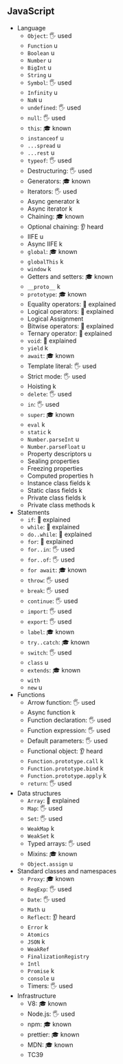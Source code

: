 ## JavaScript

- Language
  - `Object`: 🖐 used
  - `Function` u
  - `Boolean` u
  - `Number` u
  - `BigInt` u
  - `String` u
  - `Symbol`: 🖐 used
  - `Infinity` u
  - `NaN` u
  - `undefined`: 🖐 used
  - `null`: 🖐 used
  - `this`: 🎓 known
  - `instanceof` u
  - `...spread` u
  - `...rest` u
  - `typeof`: 🖐 used
  - Destructuring: 🖐 used
  - Generators: 🎓 known
  - Iterators: 🖐 used
  - Async generator k
  - Async iterator k
  - Chaining: 🎓 known
  - Optional chaining: 👂 heard
  - IIFE u
  - Async IIFE k
  - `global`: 🎓 known
  - `globalThis` k
  - `window` k
  - Getters and setters: 🎓 known
  - `__proto__` k
  - `prototype`: 🎓 known
  - Equality operators: 🙋 explained
  - Logical operators: 🙋 explained
  - Logical Assignment
  - Bitwise operators: 🙋 explained
  - Ternary operator: 🙋 explained
  - `void`: 🙋 explained
  - `yield` k
  - `await`: 🎓 known
  - Template literal: 🖐 used
  - Strict mode: 🖐 used
  - Hoisting k
  - `delete`: 🖐 used
  - `in`: 🖐 used
  - `super`: 🎓 known
  - `eval` k
  - `static` k
  - `Number.parseInt` u
  - `Number.parseFloat` u
  - Property descriptors u
  - Sealing properties
  - Freezing properties
  - Computed properties h
  - Instance class fields k
  - Static class fields k
  - Private class fields k
  - Private class methods k
- Statements
  - `if`: 🙋 explained
  - `while`: 🙋 explained
  - `do..while`: 🙋 explained
  - `for`: 🙋 explained
  - `for..in`: 🖐 used
  - `for..of`: 🖐 used
  - `for await`: 🎓 known
  - `throw`: 🖐 used
  - `break`: 🖐 used
  - `continue`: 🖐 used
  - `import`: 🖐 used
  - `export`: 🖐 used
  - `label`: 🎓 known
  - `try..catch`: 🎓 known
  - `switch`: 🖐 used
  - `class` u
  - `extends`: 🎓 known
  - `with`
  - `new` u
- Functions
  - Arrow function: 🖐 used
  - Async function k
  - Function declaration: 🖐 used
  - Function expression: 🖐 used
  - Default parameters: 🖐 used
  - Functional object: 👂 heard
  - `Function.prototype.call` k
  - `Function.prototype.bind` k
  - `Function.prototype.apply` k
  - `return`: 🖐 used
- Data structures
  - `Array`: 🙋 explained
  - `Map`: 🖐 used
  - `Set`: 🖐 used
  - `WeakMap` k
  - `WeakSet` k
  - Typed arrays: 🖐 used
  - Mixins: 🎓 known
  - `Object.assign` u
- Standard classes and namespaces
  - `Proxy`: 🎓 known
  - `RegExp`: 🖐 used
  - `Date`: 🖐 used
  - `Math` u
  - `Reflect`: 👂 heard
  - `Error` k
  - `Atomics`
  - `JSON` k
  - `WeakRef`
  - `FinalizationRegistry`
  - `Intl`
  - `Promise` k
  - `console` u
  - Timers: 🖐 used
- Infrastructure
  - V8: 🎓 known
  - Node.js: 🖐 used
  - npm: 🎓 known
  - prettier: 🎓 known
  - MDN: 🎓 known
  - TC39
